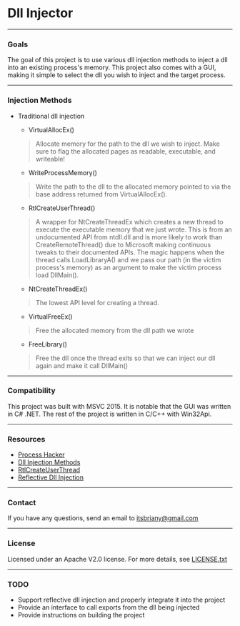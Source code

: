 
# Dll Injector

---
### Goals
The goal of this project is to use various dll injection methods to inject a dll into an existing process's memory. This project also comes with a GUI, making it simple to select the dll you wish to inject and the target process.

---
### Injection Methods
- Traditional dll injection
    - VirtualAllocEx()
	> Allocate memory for the path to the dll we wish to inject. Make sure to flag the allocated pages as readable, executable, and writeable!
    
    - WriteProcessMemory()
	> Write the path to the dll to the allocated memory pointed to via the base address returned from VirtualAllocEx(). 
	
    - RtlCreateUserThread()
	> A wrapper for NtCreateThreadEx which creates a new thread to execute the executable memory that we just wrote.
	This is from an undocumented API from ntdll.dll and is more likely to work than CreateRemoteThread() due to Microsoft making continuous tweaks to their documented APIs.
	The magic happens when the thread calls LoadLibraryA() and we pass our path (in the victim process's memory) as an argument to make the victim process load DllMain().
    
    - NtCreateThreadEx()
	> The lowest API level for creating a thread.
	
	- VirtualFreeEx()
	> Free the allocated memory from the dll path we wrote
	
	- FreeLibrary()
	> Free the dll once the thread exits so that we can inject our dll again and make it call DllMain()

----
### Compatibility
This project was built with MSVC 2015. It is notable that the GUI was written in C# .NET. The rest of the project is written in C/C++ with Win32Api.

---
### Resources
- [Process Hacker](http://processhacker.sourceforge.net/)
- [Dll Injection Methods](http://www.codeproject.com/Articles/4610/Three-Ways-to-Inject-Your-Code-into-Another-Proces)
- [RtlCreateUserThread](https://warroom.securestate.com/index.php/dll-injection-part-2-createremotethread-and-more/)
- [Reflective Dll Injection](https://github.com/stephenfewer)

----
### Contact
If you have any questions, send an email to itsbriany@gmail.com

----
### License
Licensed under an Apache V2.0 license. For more details, see [LICENSE.txt](https://github.com/itsbriany/DLL_Injector/blob/master/LICENSE)

----
### TODO

- Support reflective dll injection and properly integrate it into the project
- Provide an interface to call exports from the dll being injected
- Provide instructions on building the project
